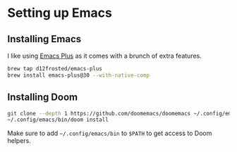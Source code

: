 # Setting up Emacs

## Installing Emacs

I like using [Emacs Plus](https://github.com/d12frosted/homebrew-emacs-plus) as it comes with a brunch of extra features.

```sh
brew tap d12frosted/emacs-plus
brew install emacs-plus@30 --with-native-comp
```

## Installing Doom

```sh
git clone --depth 1 https://github.com/doomemacs/doomemacs ~/.config/emacs
~/.config/emacs/bin/doom install
```

Make sure to add `~/.config/emacs/bin` to `$PATH` to get access to Doom helpers.
